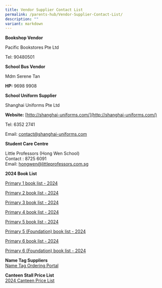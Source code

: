 ```yaml
---
title: Vendor Supplier Contact List
permalink: /parents-hub/Vendor-Supplier-Contact-List/
description: ""
variant: markdown
---
```

**Bookshop Vendor**

Pacific Bookstores Pte Ltd

Tel: 90480501

**School Bus Vendor**

Mdm Serene Tan

**HP:**&nbsp;9698 9908

**School Uniform Supplier**

Shanghai Uniforms Pte Ltd

**Website:**&nbsp;[http://shanghai-uniforms.com/](http://shanghai-uniforms.com/)

Tel: 6352 2741

Email:&nbsp;[contact@shanghai-uniforms.com](mailto:contact@shanghai-uniforms.com)&nbsp;

**Student Care Centre**

Little Professors (Hong Wen School)  
Contact : 8725 6091  
Email:&nbsp;[hongwen@littleprofessors.com.sg](mailto:hongwen@littleprofessors.com.sg)

**2024 Book List**

[Primary 1 book list - 2024](/files/Parents'%20Hub/Booklists_2024/P1_Booklist_2024.pdf)

[Primary 2 book list - 2024](/files/Parents'%20Hub/Booklists_2024/P2_Booklist_2024.pdf)

[Primary 3 book list - 2024](/files/Parents'%20Hub/Booklists_2024/P3_Booklist_2024.pdf)

[Primary 4 book list - 2024](/files/Parents'%20Hub/Booklists_2024/P4_Booklist_2024.pdf)

[Primary 5 book list - 2024](/files/Parents'%20Hub/Booklists_2024/P5_Booklist_2024.pdf)

[Primary 5 (Foundation) book list - 2024](/files/Parents'%20Hub/Booklists_2024/P5_F_Booklist_2024.pdf)

[Primary 6 book list - 2024](/files/Parents'%20Hub/Booklists_2024/P6_Booklist_2024.pdf)

[Primary 6 (Foundation) book list - 2024](/files/Parents'%20Hub/Booklists_2024/P6_F_Booklist_2024.pdf)


<!-- 

**2023 Book List**  
[Primary 1 book list – 2023](/files/Parents'%20Hub/Vendorsupplier%20contact%20list/p1_bklist_2023.pdf)  
[Primary 2 book list-2023](/files/Parents'%20Hub/Vendorsupplier%20contact%20list/p2_bklist_2023.pdf)  
[Primary 3 book list-2023](/files/Parents'%20Hub/Vendorsupplier%20contact%20list/p3_bklist_2023.pdf)     
[Primary 4 book list – 2023](/files/Parents'%20Hub/Vendorsupplier%20contact%20list/p4_bklist_2023.pdf)  
[Primary 5 book list – 2023](/files/Parents'%20Hub/Vendorsupplier%20contact%20list/p5_bklist_2023.pdf)  
[Primary 5 (Foundation) book list – 2023](/files/Parents'%20Hub/Vendorsupplier%20contact%20list/p5_fdn_bklist_2023.pdf)  
[Primary 6 book list – 2023](/files/Parents'%20Hub/Vendorsupplier%20contact%20list/p6_bklist_2023.pdf)  
[Primary 6 ( Foundation) book list -2023](/files/Parents'%20Hub/Vendorsupplier%20contact%20list/p6_fdn_bklist_2023.pdf)

-->


**Name Tag Suppliers**  
[Name Tag Ordering Portal](http://www.stitchwerkz.sg/nametags_hws)

**Canteen Stall Price List**  
[2024 Canteen Price List](/files/Parents'%20Hub/Vendorsupplier%20contact%20list/Canteen_prices_2024.pdf)